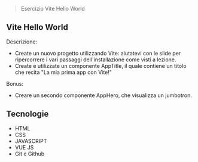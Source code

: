 > Esercizio Vite Hello World

## Vite Hello World
Descrizione: 
  - Create un nuovo progetto utilizzando Vite: aiutatevi con le slide per ripercorrere i vari passaggi dell'installazione come visti a lezione.
  - Create e utilizzate un componente AppTitle, il quale contiene un titolo che recita "La mia prima app con Vite!"

Bonus: 
  - Creare un secondo componente AppHero, che visualizza un jumbotron.

## Tecnologie

- HTML
- CSS
- JAVASCRIPT
- VUE JS
- Git e Github
